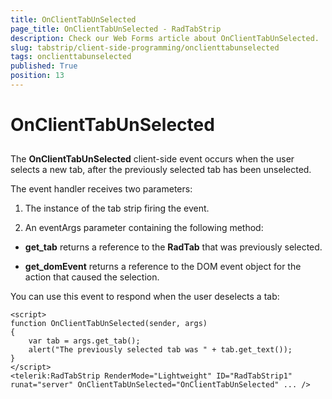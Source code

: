 ```yaml
---
title: OnClientTabUnSelected
page_title: OnClientTabUnSelected - RadTabStrip
description: Check our Web Forms article about OnClientTabUnSelected.
slug: tabstrip/client-side-programming/onclienttabunselected
tags: onclienttabunselected
published: True
position: 13
---
```


# OnClientTabUnSelected

## 

The **OnClientTabUnSelected** client-side event occurs when the user selects a new tab, after the previously selected tab has been unselected.

The event handler receives two parameters:

1. The instance of the tab strip firing the event.

1. An eventArgs parameter containing the following method:

* **get_tab** returns a reference to the **RadTab** that was previously selected.

* **get_domEvent** returns a reference to the DOM event object for the action that caused the selection.

You can use this event to respond when the user deselects a tab:

````ASPNET
<script>
function OnClientTabUnSelected(sender, args)
{
	var tab = args.get_tab();
	alert("The previously selected tab was " + tab.get_text());
}
</script>
<telerik:RadTabStrip RenderMode="Lightweight" ID="RadTabStrip1" runat="server" OnClientTabUnSelected="OnClientTabUnSelected" ... /> 	
````


